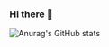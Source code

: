 ### Hi there 👋

![Anurag's GitHub stats](https://github-readme-stats.vercel.app/api?username=kimzoo2&show_icons=true&theme=dracula)

